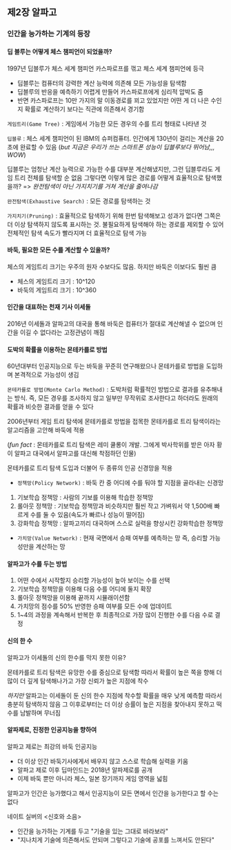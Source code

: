 ## 제2장 알파고
### 인간을 능가하는 기계의 등장

#### 딥 블루는 어떻게 체스 챔피언이 되었을까?

1997년 딥블루가 체스 세계 챔피언 카스파로프를 꺾고 체스 세계 챔피언에 등극
 - 딥블루는 컴퓨터의 강력한 계산 능력에 의존해 모든 가능성을 탐색함
 - 딥블루의 반응을 예측하기 어렵게 만들어 카스파로프에게 심리적 압박도 줌
 - 반면 카스파로프는 10만 가지의 말 이동경로를 꾀고 있었지만 어떤 게 더 나은 수인지 확률로 계산하기 보다는 직관에 의존해서 경기함

`게임트리(Game Tree)` : 게임에서 가능한 모든 경우의 수를 트리 형태로 나타낸 것

`딥블루` : 체스 세계 챔피언이 된 IBM의 슈퍼컴퓨터. 인간에게 130년이 걸리는 계산을 20초에 완료할 수 있음 (*but 지금은 우리가 쓰는 스마트폰 성능이 딥블루보다 뛰어남,,, WOW*)

딥블루는 엄청난 계산 능력으로 가능한 수를 대부분 계산해냈지만,
그런 딥블루라도 게임 트리 전체를 탐색할 순 없음
그렇다면 이렇게 많은 경로를 어떻게 효율적으로 탐색했을까?
=> *완전탐색이 아닌 가지치기를 거쳐 계산을 줄여나감*

`완전탐색(Exhaustive Search)` : 모든 경로를 탐색하는 것

`가지치기(Pruning)` : 효율적으로 탐색하기 위해 한번 탐색해보고 성과가 없다면 그쪽은 더 이상 탐색하지 않도록 표시하는 것. 불필요하게 탐색해야 하는 경로를 제외할 수 있어 전체적인 탐색 속도가 빨라지며 더 효율적으로 탐색 가능


#### 바둑, 필요한 모든 수를 계산할 수 있을까?

체스의 게임트리 크기는 우주의 원자 수보다도 많음. 하지만 바둑은 이보다도 훨씬 큼
- 체스의 게임트리 크기 : 10^120
- 바둑의 게임트리 크기 : 10^360 


#### 인간을 대표하는 천재 기사 이세돌

2016년 이세돌과 알파고의 대국을 통해 바둑은 컴퓨터가 절대로 계산해낼 수 없으며 인간을 이길 수 없다라는 고정관념이 깨짐


#### 도박의 확률을 이용하는 몬테카를로 방법

60년대부터 인공지능으로 두는 바둑을 꾸준히 연구해왔으나 몬테카를로 방법을 도입하며 본격적으로 가능성이 생김 

`몬테카를로 방법(Monte Carlo Method)` : 도박처럼 확률적인 방법으로 결과를 유추해내는 방식. 즉, 모든 경우를 조사하지 않고 일부만 무작위로 조사한다고 하더라도 원래의 확률과 비슷한 결과를 얻을 수 있다

2006년부터 게임 트리 탐색에 몬테카를로 방법을 접목한 몬테카를로 트리 탐색이라는 알고리즘을 고안해 바둑에 적용

(*fun fact* : 몬테카를로 트리 탐색은 레미 쿨롱이 개발. 그에게 박사학위를 받은 아자 황이 알파고 대국에서 알파고를 대신해 착점하던 인물)

몬테카를로 트리 탐색 도입과 더불어 두 종류의 인공 신경망을 적용

- `정책망(Policy Network)` : 바둑 칸 중 어디에 수를 둬야 할 지점을 골라내는 신경망
1. 기보학습 정책망 : 사람의 기보를 이용해 학습한 정책망
2. 롤아웃 정책망 : 기보학습 정책망과 비슷하지만 훨씬 작고 가벼워서 약 1,500배 빠르게 수를 둘 수 있음(속도가 빠르나 성능이 떨어짐)
3. 강화학습 정책망 : 알파고끼리 대국하며 스스로 실력을 향상시킨 강화학습한 정책망
- `가치망(Value Network)` : 현재 국면에서 승패 여부를 예측하는 망 즉, 승리할 가능성만을 계산하는 망


#### 알파고가 수를 두는 방법

1. 어떤 수에서 시작할지 승리할 가능성이 높아 보이는 수를 선택
2. 기보학습 정책망을 이용해 다음 수를 어디에 둘지 확장
3. 롤아웃 정책망을 이용해 끝까지 시뮬래이션함
4. 가치망의 점수를 50% 반영한 승패 여부를 모든 수에 업데이트
5. 1~4의 과정을 계속해서 반복한 후 최종적으로 가장 많이 진행한 수를 다음 수로 결정


#### 신의 한 수

알파고가 이세돌의 신의 한수를 막지 못한 이유?

몬테카를로 트리 탐색은 유망한 수를 중심으로 탐색함
따라서 확률이 높은 쪽을 향해 더 많이 더 깊게 탐색해나가고 가장 신뢰가 높은 지점에 착수

*하지만* 알파고는 이세돌이 둔 신의 한수 지점에 착수할 확률을 매우 낮게 예측함 따라서 충분히 탐색하지 않음 그 이후로부터는 더 이상 승률이 높은 지점을 찾아내지 못하고 떡수를 남발하며 무너짐


#### 알파제로, 진정한 인공지능을 향하여

알파고 제로는 최강의 바둑 인공지능
- 더 이상 인간 바둑기사에게서 배우지 않고 스스로 학습해 실력을 키움
- 알파고 제로 이후 딥마인드는 2018년 알파제로를 공개
- 이제 바둑 뿐만 아니라 체스, 일본 장기까지 게임 영역을 넓힘

알파고가 인간은 능가했다고 해서 인공지능이 모든 면에서 인간을 능가한다고 할 수는 없다

네이트 실버의 <신호와 소음>
- 인간을 능가하는 기계를 두고 "기술을 있는 그대로 바라보라" 
- "지나치게 기술에 의존해서도 안되며 그렇다고 기술에 공포를 느껴서도 안된다" 